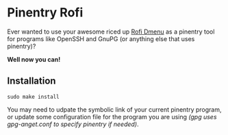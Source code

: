 # Pinentry Rofi

Ever wanted to use your awesome riced up [Rofi Dmenu](https://github.com/davatorium/rofi)
as a pinentry tool for programs like OpenSSH and GnuPG (or anything else that uses pinentry)?

**Well now you can!**

## Installation

```
sudo make install
```

You may need to udpate the  symbolic link of your current pinentry program, or update some configuration file for the program you are using *(gpg uses gpg-anget.conf to specify pinentry if needed)*.
